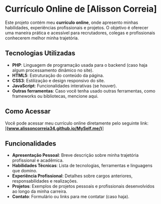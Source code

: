 # Currículo Online de [Alisson Correia]

Este projeto contém meu **currículo online**, onde apresento minhas habilidades, experiências profissionais e projetos. O objetivo é oferecer uma maneira prática e acessível para recrutadores, colegas e profissionais conhecerem melhor minha trajetória.

## Tecnologias Utilizadas

- **PHP**: Linguagem de programação usada para o backend (caso haja algum processamento dinâmico no site).
- **HTML5**: Estruturação do conteúdo da página.
- **CSS3**: Estilização e design responsivo do site.
- **JavaScript**: Funcionalidades interativas (se houver).
- **Outras ferramentas**: Caso você tenha usado outras ferramentas, como frameworks ou bibliotecas, mencione aqui.

## Como Acessar

Você pode acessar meu currículo online diretamente pelo seguinte link:  
[**(www.alissoncorreia34.github.io/MySelf.me/)**] 


## Funcionalidades

- **Apresentação Pessoal**: Breve descrição sobre minha trajetória profissional e acadêmica.
- **Habilidades Técnicas**: Lista de tecnologias, ferramentas e linguagens que domino.
- **Experiência Profissional**: Detalhes sobre cargos anteriores, responsabilidades e realizações.
- **Projetos**: Exemplos de projetos pessoais e profissionais desenvolvidos ao longo da minha carreira.
- **Contato**: Formulário ou links para me contatar (caso haja).


